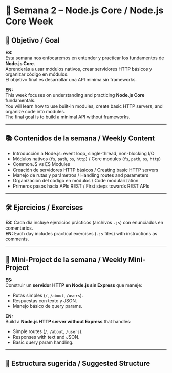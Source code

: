 # 📅 Semana 2 – Node.js Core / Node.js Core Week

## 🎯 Objetivo / Goal

**ES:**  
Esta semana nos enfocaremos en entender y practicar los fundamentos de **Node.js Core**.  
Aprenderás a usar módulos nativos, crear servidores HTTP básicos y organizar código en módulos.  
El objetivo final es desarrollar una API mínima sin frameworks.

**EN:**  
This week focuses on understanding and practicing **Node.js Core** fundamentals.  
You will learn how to use built-in modules, create basic HTTP servers, and organize code into modules.  
The final goal is to build a minimal API without frameworks.

---

## 📚 Contenidos de la semana / Weekly Content

- Introducción a Node.js: event loop, single-thread, non-blocking I/O  
- Módulos nativos (`fs`, `path`, `os`, `http`) / Core modules (`fs`, `path`, `os`, `http`)  
- CommonJS vs ES Modules  
- Creación de servidores HTTP básicos / Creating basic HTTP servers  
- Manejo de rutas y parámetros / Handling routes and parameters  
- Organización del código en módulos / Code modularization  
- Primeros pasos hacia APIs REST / First steps towards REST APIs  

---

## 🛠️ Ejercicios / Exercises

**ES:** Cada día incluye ejercicios prácticos (archivos `.js`) con enunciados en comentarios.  
**EN:** Each day includes practical exercises (`.js` files) with instructions as comments.  

---

## 🎯 Mini-Project de la semana / Weekly Mini-Project

**ES:**  
Construir un **servidor HTTP en Node.js sin Express** que maneje:  
- Rutas simples (`/`, `/about`, `/users`).  
- Respuestas con texto y JSON.  
- Manejo básico de query params.  

**EN:**  
Build a **Node.js HTTP server without Express** that handles:  
- Simple routes (`/`, `/about`, `/users`).  
- Responses with text and JSON.  
- Basic query param handling.  

---

## 📂 Estructura sugerida / Suggested Structure

